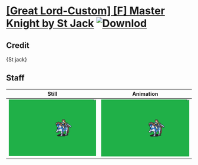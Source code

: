 # [\[Great Lord-Custom\] \[F\] Master Knight by St Jack](./) [![Downlod](https://img.shields.io/badge/Download--red?style=social&logo=github)](https://minhaskamal.github.io/DownGit/#/home?url=https://github.com/Klokinator/FE-Repo/tree/main/Battle%20Animations%2FMounted%20-%20Cavs%2C%20Paladins%2C%20Rangers%2F%5BGreat%20Lord-Custom%5D%20%5BF%5D%20Master%20Knight%20by%20St%20Jack%2F7.%20Staff)

## Credit

{St jack}

## Staff

| Still | Animation |
| :---: | :-------: |
| ![Staff still](./Staff_000.png) | ![Staff animation](./Staff.gif) |
